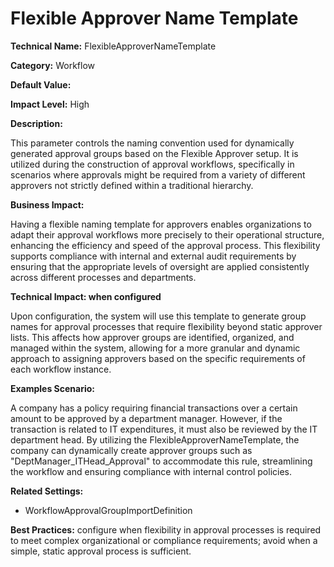 # Flexible Approver Name Template

**Technical Name:** FlexibleApproverNameTemplate

**Category:** Workflow

**Default Value:**

**Impact Level:** High

**Description:**

This parameter controls the naming convention used for dynamically generated approval groups based on the Flexible Approver setup. It is utilized during the construction of approval workflows, specifically in scenarios where approvals might be required from a variety of different approvers not strictly defined within a traditional hierarchy.

**Business Impact:**

Having a flexible naming template for approvers enables organizations to adapt their approval workflows more precisely to their operational structure, enhancing the efficiency and speed of the approval process. This flexibility supports compliance with internal and external audit requirements by ensuring that the appropriate levels of oversight are applied consistently across different processes and departments.

**Technical Impact: when configured**

Upon configuration, the system will use this template to generate group names for approval processes that require flexibility beyond static approver lists. This affects how approver groups are identified, organized, and managed within the system, allowing for a more granular and dynamic approach to assigning approvers based on the specific requirements of each workflow instance.

**Examples Scenario:**

A company has a policy requiring financial transactions over a certain amount to be approved by a department manager. However, if the transaction is related to IT expenditures, it must also be reviewed by the IT department head. By utilizing the FlexibleApproverNameTemplate, the company can dynamically create approver groups such as "DeptManager_ITHead_Approval" to accommodate this rule, streamlining the workflow and ensuring compliance with internal control policies.

**Related Settings:**

- WorkflowApprovalGroupImportDefinition

**Best Practices:** configure when flexibility in approval processes is required to meet complex organizational or compliance requirements; avoid when a simple, static approval process is sufficient.